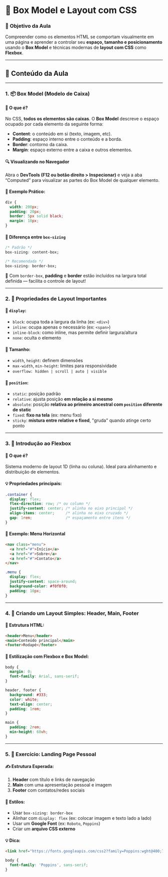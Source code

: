 # 🧱 **Box Model e Layout com CSS**

### 🎯 **Objetivo da Aula**

Compreender como os elementos HTML se comportam visualmente em uma página e aprender a controlar seu **espaço, tamanho e posicionamento** usando o **Box Model** e técnicas modernas de **layout com CSS** como **Flexbox**.

---

## 🧩 **Conteúdo da Aula**

---

### 1. 📦 **Box Model (Modelo de Caixa)**

#### 🧠 O que é?

No CSS, **todos os elementos são caixas**. O **Box Model** descreve o espaço ocupado por cada elemento da seguinte forma:

* **Content**: o conteúdo em si (texto, imagem, etc).
* **Padding**: espaço interno entre o conteúdo e a borda.
* **Border**: contorno da caixa.
* **Margin**: espaço externo entre a caixa e outros elementos.

#### 🔍 Visualizando no Navegador

Abra o **DevTools (F12 ou botão direito > Inspecionar)** e veja a aba “Computed” para visualizar as partes do Box Model de qualquer elemento.

#### 🧪 Exemplo Prático:

```css
div {
  width: 200px;
  padding: 20px;
  border: 5px solid black;
  margin: 10px;
}
```

#### 📏 Diferença entre `box-sizing`

```css
/* Padrão */
box-sizing: content-box; 

/* Recomendada */
box-sizing: border-box;
```

🔹 Com `border-box`, **padding** e **border** estão incluídos na largura total definida — facilita o controle de layout!

---

### 2. 📐 **Propriedades de Layout Importantes**

#### 🔄 `display`:

* `block`: ocupa toda a largura da linha (ex: `<div>`)
* `inline`: ocupa apenas o necessário (ex: `<span>`)
* `inline-block`: como inline, mas permite definir largura/altura
* `none`: oculta o elemento

#### 📐 Tamanho:

* `width`, `height`: definem dimensões
* `max-width`, `min-height`: limites para responsividade
* `overflow: hidden | scroll | auto | visible`

#### 🎯 `position`:

* `static`: posição padrão
* `relative`: ajusta posição **em relação a si mesmo**
* `absolute`: posição **relativa ao primeiro ancestral com `position` diferente de static**
* `fixed`: **fixo na tela** (ex: menu fixo)
* `sticky`: **mistura entre relative e fixed**, "gruda" quando atinge certo ponto

---

### 3. 🧭 **Introdução ao Flexbox**

#### 🧱 O que é?

Sistema moderno de layout 1D (linha ou coluna). Ideal para alinhamento e distribuição de elementos.

#### 💡 Propriedades principais:

```css
.container {
  display: flex;
  flex-direction: row; /* ou column */
  justify-content: center; /* alinha no eixo principal */
  align-items: center;     /* alinha no eixo cruzado */
  gap: 1rem;               /* espaçamento entre itens */
}
```

#### 🧪 Exemplo: Menu Horizontal

```html
<nav class="menu">
  <a href="#">Início</a>
  <a href="#">Sobre</a>
  <a href="#">Contato</a>
</nav>
```

```css
.menu {
  display: flex;
  justify-content: space-around;
  background-color: #f0f0f0;
  padding: 10px;
}
```

---

### 4. 🧱 **Criando um Layout Simples: Header, Main, Footer**

#### 🧪 Estrutura HTML:

```html
<header>Menu</header>
<main>Conteúdo principal</main>
<footer>Rodapé</footer>
```

#### 🎨 Estilização com Flexbox e Box Model:

```css
body {
  margin: 0;
  font-family: Arial, sans-serif;
}

header, footer {
  background: #333;
  color: white;
  text-align: center;
  padding: 1rem;
}

main {
  padding: 2rem;
  min-height: 60vh;
}
```

---

### 5. 📌 **Exercício: Landing Page Pessoal**

#### ✍️ Estrutura Esperada:

1. **Header** com título e links de navegação
2. **Main** com uma apresentação pessoal e imagem
3. **Footer** com contatos/redes sociais

#### 🎨 Estilos:

* Usar `box-sizing: border-box`
* Alinhar com `display: flex` (ex: colocar imagem e texto lado a lado)
* Usar um **Google Font** (ex: `Roboto`, `Poppins`)
* Criar um **arquivo CSS externo**

#### 💡 Dica:

```html
<link href="https://fonts.googleapis.com/css2?family=Poppins:wght@400;700&display=swap" rel="stylesheet">
```

```css
body {
  font-family: 'Poppins', sans-serif;
}
```
